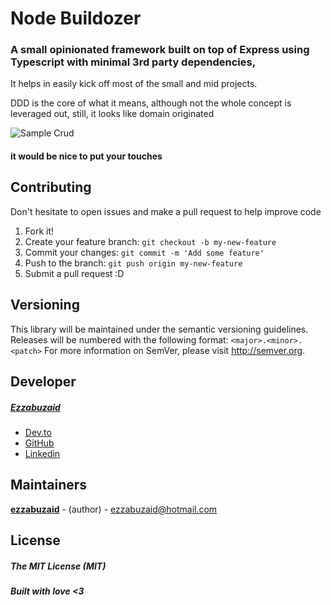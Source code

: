 # Node Buildozer

### A small opinionated framework built on top of Express using Typescript with minimal 3rd party dependencies,

It helps in easily kick off most of the small and mid projects.

DDD is the core of what it means, although not the whole concept is leveraged out, still, it looks like domain originated

![Sample Crud](https://media-exp1.licdn.com/dms/image/C4D22AQFXto7aXpbAfw/feedshare-shrink_800/0?e=1583971200&v=beta&t=chjQfyxTaYaqpH4NYWJ0v_Rcns1L-QwLqYae_UK7swE)

#### it would be nice to put your touches

## Contributing
Don't hesitate to open issues and make a pull request to help improve code
1.  Fork it!
2.  Create your feature branch: `git checkout -b my-new-feature`
3.  Commit your changes: `git commit -m 'Add some feature'`
4.  Push to the branch: `git push origin my-new-feature`
5.  Submit a pull request :D
  
## Versioning

This library will be maintained under the semantic versioning guidelines.
Releases will be numbered with the following format:
`<major>.<minor>.<patch>`
For more information on SemVer, please visit http://semver.org.

## Developer
##### [Ezzabuzaid](mailto:ezzabuzaid@hotmail.com)
- [Dev.to](https://dev.to/ezzabuzaid)
- [GitHub](https://github.com/ezzabuzaid)
- [Linkedin](https://www.linkedin.com/in/ezzabuzaid)

## Maintainers
 [**ezzabuzaid**](https://github.com/ezzabuzaid) - (author) - ezzabuzaid@hotmail.com


## License
##### The MIT License (MIT)

##### Built with love <3

<!--stackedit_data:
eyJoaXN0b3J5IjpbLTg0MjUzMjg2NSwtNTUwMzQ1NzgzXX0=
-->